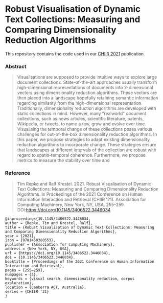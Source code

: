 # Robust Visualisation of Dynamic Text Collections: Measuring and Comparing Dimensionality Reduction Algorithms

This repository contains the code used in our [CHIIR 2021](https://acm-chiir.github.io/chiir2021) publication.

### Abstract
> Visualisations are supposed to provide intuitive ways to explore large document collections. State-of-the-art approaches usually transform high-dimensional representations of documents into 2-dimensional vectors using dimensionality reduction algorithms. These vectors are then placed into a landscape hopefully retaining semantic information regarding similarity from the high-dimensional representation. Traditionally, dimensionality reduction algorithms are developed with static collections in mind. However, many “realworld” document collections, such as news articles, scientific literature, patents, Wikipedia, or tweets, to name a few, grow and evolve over time. Visualising the temporal change of these collections poses various challenges for out-of-the-box dimensionality reduction algorithms.
> In this paper, we propose strategies to adapt existing dimensionality reduction algorithms to incorporate change. These strategies ensure that landscapes at different intervals of the collection are robust with regard to spatio-temporal coherence. Furthermore, we propose metrics to measure the stability over time and

### Reference

> Tim Repke and Ralf Krestel. 2021. Robust Visualisation of Dynamic Text Collections: Measuring and Comparing Dimensionality Reduction Algorithms. In Proceedings of the 2021 Conference on Human Information Interaction and Retrieval (CHIIR '21). Association for Computing Machinery, New York, NY, USA, 255–259. DOI:https://doi.org/10.1145/3406522.3446034

```
@inproceedings{10.1145/3406522.3446034,
author = {Repke, Tim and Krestel, Ralf},
title = {Robust Visualisation of Dynamic Text Collections: Measuring and Comparing Dimensionality Reduction Algorithms},
year = {2021},
isbn = {9781450380553},
publisher = {Association for Computing Machinery},
address = {New York, NY, USA},
url = {https://doi.org/10.1145/3406522.3446034},
doi = {10.1145/3406522.3446034},
booktitle = {Proceedings of the 2021 Conference on Human Information Interaction and Retrieval},
pages = {255–259},
numpages = {5},
keywords = {visual search, dimensionality reduction, corpus exploration},
location = {Canberra ACT, Australia},
series = {CHIIR '21}
}
```
